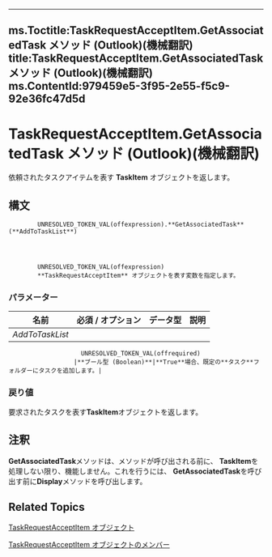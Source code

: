 

---
ms.Toctitle:TaskRequestAcceptItem.GetAssociatedTask メソッド (Outlook)(機械翻訳)
title:TaskRequestAcceptItem.GetAssociatedTask メソッド (Outlook)(機械翻訳)
ms.ContentId:979459e5-3f95-2e55-f5c9-92e36fc47d5d
---
# TaskRequestAcceptItem.GetAssociatedTask メソッド (Outlook)(機械翻訳)




依頼されたタスクアイテムを表す **TaskItem** オブジェクトを返します。

## 構文

            UNRESOLVED_TOKEN_VAL(offexpression).**GetAssociatedTask**(**AddToTaskList**)




            UNRESOLVED_TOKEN_VAL(offexpression)
            **TaskRequestAcceptItem** オブジェクトを表す変数を指定します。

### パラメーター

|**名前**|**必須 / オプション**|**データ型**|**説明**|
|---|---|---|---|
|*AddToTaskList*|
                        UNRESOLVED_TOKEN_VAL(offrequired)
                      |**ブール型 (Boolean)**|**True**場合、既定の**タスク**フォルダーにタスクを追加します。|



### 戻り値
要求されたタスクを表す**TaskItem**オブジェクトを返します。





## 注釈
**GetAssociatedTask**メソッドは、メソッドが呼び出される前に、 **TaskItem**を処理しない限り、機能しません。これを行うには、 **GetAssociatedTask**を呼び出す前に**Display**メソッドを呼び出します。



## Related Topics

[TaskRequestAcceptItem オブジェクト](a2905f72-0a67-b07d-7f85-84fe4de17c25.md)

[TaskRequestAcceptItem オブジェクトのメンバー](fe91c4cc-f505-11d8-0d0a-84fc4d355651.md)




